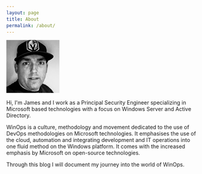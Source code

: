 ```yaml
---
layout: page
title: About
permalink: /about/
---
```


![My Photo](/assets/IMG_4827.jpg)

Hi, I'm James and I work as a Principal Security Engineer specializing in Microsoft based technologies with a focus on Windows Server and Active Directory.  

WinOps is a culture, methodology and movement dedicated to the use of DevOps methodologies on Microsoft technologies. It emphasises the use of the cloud, automation and integrating development and IT operations into one fluid method on the Windows platform. It comes with the increased emphasis by Microsoft on open-source technologies.

Through this blog I will document my journey into the world of WinOps.